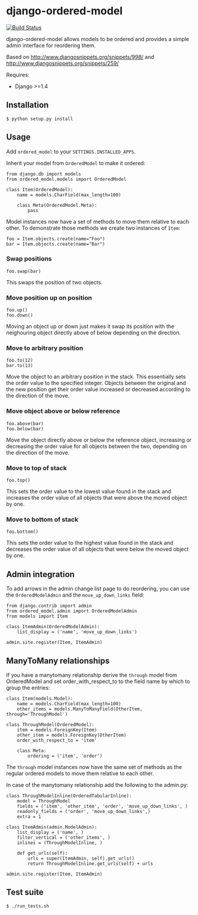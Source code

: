 django-ordered-model
====================

[![Build Status](https://secure.travis-ci.org/bfirsh/django-ordered-model.png?branch=master)](https://travis-ci.org/bfirsh/django-ordered-model)

django-ordered-model allows models to be ordered and provides a simple admin
interface for reordering them.

Based on http://www.djangosnippets.org/snippets/998/ and
http://www.djangosnippets.org/snippets/259/

Requires:

  * Django >=1.4

Installation
------------

    $ python setup.py install

Usage
-----

Add `ordered_model` to your `SETTINGS.INSTALLED_APPS`.

Inherit your model from `OrderedModel` to make it ordered:

    from django.db import models
    from ordered_model.models import OrderedModel

    class Item(OrderedModel):
        name = models.CharField(max_length=100)

        class Meta(OrderedModel.Meta):
            pass

Model instances now have a set of methods to move them relative to each other.
To demonstrate those methods we create two instances of `Item`:

    foo = Item.objects.create(name="Foo")
    bar = Item.objects.create(name="Bar")

### Swap positions

    foo.swap(bar)

This swaps the position of two objects.

### Move position up on position

    foo.up()
    foo.down()

Moving an object up or down just makes it swap its position with the neighouring
object directly above of below depending on the direction.

### Move to arbitrary position

    foo.to(12)
    bar.to(13)

Move the object to an arbitrary position in the stack. This essentially sets the
order value to the specified integer. Objects between the original and the new
position get their order value increased or decreased according to the direction
of the move.

### Move object above or below reference

    foo.above(bar)
    foo.below(bar)

Move the object directly above or below the reference object, increasing or
decreasing the order value for all objects between the two, depending on the
direction of the move.

### Move to top of stack

    foo.top()

This sets the order value to the lowest value found in the stack and increases
the order value of all objects that were above the moved object by one.

### Move to bottom of stack

    foo.bottom()

This sets the order value to the highest value found in the stack and decreases
the order value of all objects that were below the moved object by one.

Admin integration
-----------------

To add arrows in the admin change list page to do reordering, you can use the
`OrderedModelAdmin` and the `move_up_down_links` field:

    from django.contrib import admin
    from ordered_model.admin import OrderedModelAdmin
    from models import Item

    class ItemAdmin(OrderedModelAdmin):
        list_display = ('name', 'move_up_down_links')

    admin.site.register(Item, ItemAdmin)


ManyToMany relationships
----------------------


If you have a manytomany relationship derive the `through` model from OrderedModel 
and set order_with_respect_to to the field name by which to group the entries:

    class Item(models.Model):
        name = models.CharField(max_length=100)
        other_items = models.ManyToManyField(OtherItem, through='ThroughModel')

    class ThroughModel(OrderedModel):
        item = models.ForeignKey(Item)
        other_item = models.ForeignKey(OtherItem)
        order_with_respect_to = 'item'
        
        class Meta:
            ordering = ('item', 'order')

The `through` model instances now have the same set of methods as the regular ordered models to move them
relative to each other.

In case of the manytomany relationship add the following to the admin.py:

    class ThroughModelInline(OrderedTabularInline):
        model = ThroughModel
        fields = ('item', 'other_item', 'order', 'move_up_down_links', )
        readonly_fields = ('order', 'move_up_down_links',)
        extra = 1

    class ItemAdmin(admin.ModelAdmin):
        list_display = ('name', )
        filter_vertical = ('other_items', )
        inlines = (ThroughModelInline, )

        def get_urls(self):
            urls = super(ItemAdmin, self).get_urls()
            return ThroughModelInline.get_urls(self) + urls

    admin.site.register(Item, ItemAdmin)

Test suite
----------

    $ ./run_tests.sh

